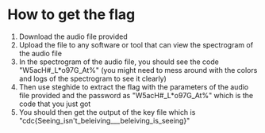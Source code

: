 # How to get the flag
1. Download the audio file provided
1. Upload the file to any software or tool that can view the spectrogram of the audio file
1. In the spectrogram of the audio file, you should see the code "W5acH#_L*o97G_At%" (you might need to mess around with the colors and logs of the spectrogram to see it clearly)
1. Then use steghide to extract the flag with the parameters of the audio file provided and the password as "W5acH#_L*o97G_At%" which is the code that you just got
1. You should then get the output of the key file which is "cdc{Seeing_isn't_beleiving___beleiving_is_seeing}"

